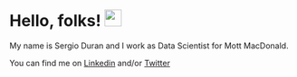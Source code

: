 # Hello, folks! <img src="https://raw.githubusercontent.com/MartinHeinz/MartinHeinz/master/wave.gif" width="30px">

My name is Sergio Duran and I work as Data Scientist for Mott MacDonald. 

You can find me on [Linkedin](https://www.linkedin.com/in/sduransp/) and/or [Twitter](https://twitter.com/SDuranSP)
